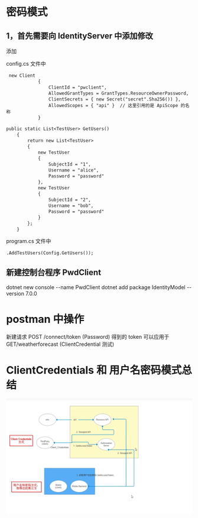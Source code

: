 # 密码模式

## 1，首先需要向 IdentityServer 中添加修改

添加

config.cs 文件中

```
 new Client
            {
                ClientId = "pwclient",
                AllowedGrantTypes = GrantTypes.ResourceOwnerPassword,
                ClientSecrets = { new Secret("secret".Sha256()) },
                AllowedScopes = { "api" }  // 这里引用的是 ApiScope 的名称
            }
```

```
public static List<TestUser> GetUsers()
    {
        return new List<TestUser>
        {
            new TestUser
            {
                SubjectId = "1",
                Username = "alice",
                Password = "password"
            },
            new TestUser
            {
                SubjectId = "2",
                Username = "bob",
                Password = "password"
            }
        };
    }
```

program.cs 文件中

```
.AddTestUsers(Config.GetUsers());
```

## 新建控制台程序 PwdClient

dotnet new console --name PwdClient
dotnet add package IdentityModel --version 7.0.0

# postman 中操作

新建请求 POST /connect/token (Password)
得到的 token 可以应用于
GET/weatherforecast (ClientCredential 测试)

# ClientCredentials 和 用户名密码模式总结

![alt text](<../0.课程截图/第一部分 Identity Server/13，第一部分，ClientCredentials 和 用户名密码模式 总结.png>)
